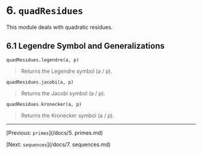# 6. `quadResidues`
This module deals with quadratic residues.

## 6.1 Legendre Symbol and Generalizations

`quadResidues.legendre(a, p)`
> Returns the Legendre symbol (a / p).

`quadResidues.jacobi(a, p)`
> Returns the Jacobi symbol (a / p).

`quadResidues.kronecker(a, p)`
> Returns the Kronecker symbol (a / p).

---
[Previous: `primes`](/docs/5. primes.md)

[Next: `sequences`](/docs/7. sequences.md)
